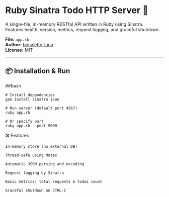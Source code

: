 # Ruby Sinatra Todo HTTP Server 🚀

A single-file, in-memory RESTful API written in Ruby using Sinatra.  
Features health, version, metrics, request logging, and graceful shutdown.

**File:** `app.rb`  
**Author:** [bocaletto-luca](https://github.com/bocaletto-luca)  
**License:** MIT

---

## 📦 Installation & Run

##bash
  
    # Install dependencies
    gem install sinatra json

    # Run server (default port 4567)
    ruby app.rb

    # Or specify port
    ruby app.rb --port 9090

🛠️ Features

    In-memory store (no external DB)

    Thread-safe using Mutex

    Automatic JSON parsing and encoding

    Request logging by Sinatra

    Basic metrics: total requests & todos count

    Graceful shutdown on CTRL-C
